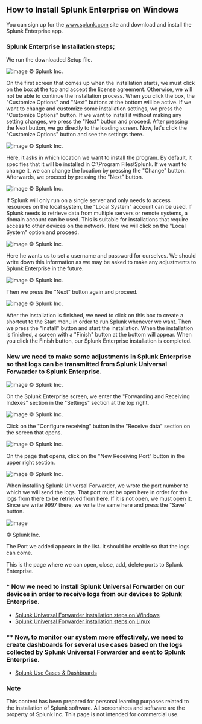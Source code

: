 ## How to Install Splunk Enterprise on Windows
You can sign up for the www.splunk.com site and download and install the Splunk Enterprise app.

### Splunk Enterprise Installation steps;
We run the downloaded Setup file.

![image](https://github.com/user-attachments/assets/e706ebac-84bb-4390-ba67-d5964bf1122f) © Splunk Inc.

On the first screen that comes up when the installation starts,  we must click on the box at the top and accept the license agreement. Otherwise, we will not be able to continue the installation process. When you click the box, the "Customize Options" and "Next" buttons at the bottom will be active. If we want to change and customize some installation settings, we press the "Customize Options" button. If we want to install it without making any setting changes, we press the "Next" button and proceed. After pressing the Next button, we go directly to the loading screen. Now, let's click the "Customize Options" button and see the settings there.

![image](https://github.com/user-attachments/assets/6c72edbd-c251-4e9f-a5ae-26ba94bcb27f) © Splunk Inc.

Here, it asks in which location we want to install the program. By default, it specifies that it will be installed in C:\Program Files\Splunk\. If we want to change it, we can change the location by pressing the "Change" button. Afterwards, we proceed by pressing the "Next" button.

![image](https://github.com/user-attachments/assets/23a6c1fe-5597-4e56-b8e0-625516df1a99) © Splunk Inc.

If Splunk will only run on a single server and only needs to access resources on the local system, the "Local System" account can be used. If Splunk needs to retrieve data from multiple servers or remote systems, a domain account can be used. This is suitable for installations that require access to other devices on the network. Here we will click on the "Local System" option and proceed.

![image](https://github.com/user-attachments/assets/06fc3858-01a7-4ded-bcfe-267b875c1262) © Splunk Inc.

Here he wants us  to set a username and password for ourselves. We should write down this information as we may be asked to make any adjustments to Splunk Enterprise in the future.

![image](https://github.com/user-attachments/assets/6a96bb5f-58f4-47a7-94cf-dc80de3d29b0) © Splunk Inc.

Then we press the "Next" button again and proceed.

![image](https://github.com/user-attachments/assets/f5789977-b04d-4c17-b26b-198798200db2) © Splunk Inc.

After the installation is finished, we need to click on this box to create a shortcut to the Start menu in order to run Splunk whenever we want. Then we press the "Install" button and start the installation. When the installation is finished, a screen with a "Finish" button at the bottom will appear. When you click the Finish button, our Splunk Enterprise installation is completed.

### Now we need to make some adjustments in Splunk Enterprise so that logs can be transmitted from Splunk Universal Forwarder to Splunk Enterprise.

![image](https://github.com/user-attachments/assets/01b4a50e-1bef-48c4-af8d-ae2243bd3ce0) © Splunk Inc.

On the Splunk Enterprise screen, we enter the "Forwarding and Receiving Indexes" section in the "Settings" section at the top right.

![image](https://github.com/user-attachments/assets/e5df2567-9097-456d-8def-13417977bcc9) © Splunk Inc.

Click on the "Configure receiving" button in the "Receive data" section on the screen that opens.

![image](https://github.com/user-attachments/assets/7dda47da-6657-4b66-9274-0d23bfa19553) © Splunk Inc.

On the page that opens, click on the "New Receiving Port" button in the upper right section.

![image](https://github.com/user-attachments/assets/741a8abe-caa9-4aea-983e-81a274f11378) © Splunk Inc.

When installing Splunk Universal Forwarder, we wrote the port number to which we will send the logs. That port must be open here in order for the logs from there to be retrieved from here. If it is not open, we must open it.  Since we write 9997  there, we write the same here and press the "Save" button.

![image](https://github.com/user-attachments/assets/bbeb6b05-314a-4199-96ac-4c423fdbf9ee)

© Splunk Inc.

The Port we added appears in the list. It should be enable so that the logs can come.

This is the page where we can open, close, add, delete ports to Splunk Enterprise.

### * Now we need to install Splunk Universal Forwarder on our devices  in order to receive logs from our devices to Splunk Enterprise.

- [Splunk Universal Forwarder installation steps on Windows](https://github.com/ademataydir/splunk-universal-forwarder-installation-steps-on-windows)
- [Splunk Universal Forwarder installation steps on Linux](https://github.com/ademataydir/splunk-universal-forwarder-installation-steps-on-linux)

### ** Now, to monitor our system more effectively, we need to create dashboards for several use cases based on the logs collected by Splunk Universal Forwarder and sent to Splunk Enterprise.

- [Splunk Use Cases & Dashboards](https://github.com/ademataydir/splunk-use-cases)

### Note
This content has been prepared for personal learning purposes related to the installation of Splunk software. All screenshots and software are the property of Splunk Inc. This page is not intended for commercial use.
